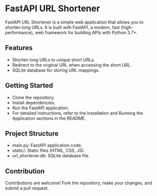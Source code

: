 # FastAPI URL Shortener

FastAPI URL Shortener is a simple web application that allows you to shorten long URLs. It is built with FastAPI, a modern, fast (high-performance), web framework for building APIs with Python 3.7+.

## Features
- Shorten long URLs to unique short URLs.
- Redirect to the original URL when accessing the short URL.
- SQLite database for storing URL mappings.

## Getting Started
- Clone the repository.
- Install dependencies.
- Run the FastAPI application.
 - For detailed instructions, refer to the Installation and Running the Application sections in the README.

## Project Structure
- main.py: FastAPI application code.
- static/: Static files (HTML, CSS, JS).
- url_shortener.db: SQLite database file.

## Contribution
Contributions are welcome! Fork the repository, make your changes, and submit a pull request.
